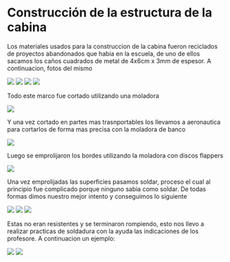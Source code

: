 # Construcción de la estructura de la cabina

Los materiales usados para la construccion de la cabina fueron reciclados de proyectos abandonados que habia en la escuela, de uno de ellos sacamos los caños cuadrados de metal de 4x6cm x 3mm de espesor. A continuacion, fotos del mismo

![](Fotos/FotoEstructura1.jpg)
![](Fotos/FotoEstructura2.jpg)
![](Fotos/FotoEstructura3.jpg)
![](Fotos/FotoEstructura4.jpg)

Todo este marco fue cortado utilizando una moladora

![](https://us.123rf.com/450wm/aoosthuizen/aoosthuizen1705/aoosthuizen170500036/78086985-amoladora-de-%C3%A1ngulo-de-corte-de-un-tubo-cuadrado-de-metal-haciendo-una-lluvia-de-chispas.jpg?ver=6)

Y una vez cortado en partes mas trasnportables los llevamos a aeronautica para cortarlos de forma mas precisa con la moladora de banco

![](https://http2.mlstatic.com/D_NQ_NP_710970-MLA28048862486_082018-O.webp)

Luego se emprolijaron los bordes utilizando la moladora con discos flappers

![](https://http2.mlstatic.com/D_NQ_NP_720274-MLA41361114142_042020-V.jpg)

Una vez emprolijadas las superficies pasamos soldar, proceso el cual al principio fue complicado porque ninguno sabia como soldar. De todas formas dimos nuestro mejor intento y conseguimos lo siguiente

![](Fotos/FotoSoldadura1.jpg)
![](Fotos/FotoSoldadura2.jpg)
![](Fotos/FotoSoldadura3.jpg)

Estas no eran resistentes y se terminaron rompiendo, esto nos llevo a realizar practicas de soldadura con la ayuda las indicaciones de los profesore. A continuacion un ejemplo:

![](Fotos/EjemploSoldadura1.jpg)
![](Fotos/EjemploSoldadura2.jpg)